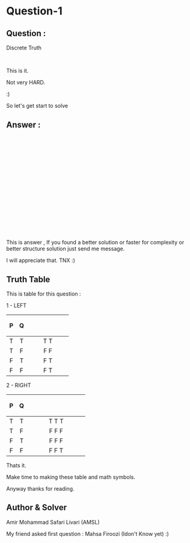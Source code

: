 # Question-1

## Question :

Discrete Truth



<p align="center"><img src="https://rawgit.com/JARVIS-AI/MathSolved/master/svgs/5d7862fccda83b0c2de7c618c1398298.svg?invert_in_darkmode" align=middle width=269.3280216pt height=16.438356pt/></p> 

This is it.

Not very HARD.

:)



So let's get start to solve

## Answer : 

<p align="center"><img src="https://rawgit.com/JARVIS-AI/MathSolved/master/svgs/8874a15aca524d5b5b4762c5d0e118ad.svg?invert_in_darkmode" align=middle width=309.06079545pt height=16.438356pt/></p>

<p align="center"><img src="https://rawgit.com/JARVIS-AI/MathSolved/master/svgs/0b2280e661c2c22d764f66e4ec8e5375.svg?invert_in_darkmode" align=middle width=171.29876775pt height=16.438356pt/></p> 

<p align="center"><img src="https://rawgit.com/JARVIS-AI/MathSolved/master/svgs/cfedf1d107caee089f621f0f3e603e74.svg?invert_in_darkmode" align=middle width=182.2577097pt height=16.438356pt/></p>

<p align="center"><img src="https://rawgit.com/JARVIS-AI/MathSolved/master/svgs/5a71b0931a1b881fc55e8958331dab72.svg?invert_in_darkmode" align=middle width=182.2577097pt height=16.438356pt/></p>

<p align="center"><img src="https://rawgit.com/JARVIS-AI/MathSolved/master/svgs/17ce8298fa0952f7596c9c159ab12acc.svg?invert_in_darkmode" align=middle width=182.2577097pt height=16.438356pt/></p>

<p align="center"><img src="https://rawgit.com/JARVIS-AI/MathSolved/master/svgs/049b9239b8590966577402af4791dc5d.svg?invert_in_darkmode" align=middle width=136.38562575pt height=16.438356pt/></p>

<p align="center"><img src="https://rawgit.com/JARVIS-AI/MathSolved/master/svgs/6d41a6d1bfc088e7bea6246b2c9488af.svg?invert_in_darkmode" align=middle width=167.64573045pt height=16.438356pt/></p>

<p align="center"><img src="https://rawgit.com/JARVIS-AI/MathSolved/master/svgs/0bb2443c5f3c05cb16625ed6e920434e.svg?invert_in_darkmode" align=middle width=274.8044178pt height=16.438356pt/></p>

<p align="center"><img src="https://rawgit.com/JARVIS-AI/MathSolved/master/svgs/f009733fdf1d7c264349990b1ac4e1f8.svg?invert_in_darkmode" align=middle width=156.6867885pt height=16.438356pt/></p>


This is answer , If you found a better solution or faster for complexity or better structure solution just send me message.

I will appreciate that. TNX :)

## Truth Table 

This is table for this question :

1 - LEFT

|  P   |  Q   | <p align="center"><img src="https://rawgit.com/JARVIS-AI/MathSolved/master/svgs/4ccbb37d66bf0045d0d4321351fc3d01.svg?invert_in_darkmode" align=middle width=95.2897011pt height=16.438356pt/></p> |
| :--: | :--: | :-----------------------------: |
|  T   |  T   |     T                    T      |
|  T   |  F   |     F                    F      |
|  F   |  T   |     F                    T      |
|  F   |  F   |     F                    T      |



2 - RIGHT

|  P   |  Q   | <p align="center"><img src="https://rawgit.com/JARVIS-AI/MathSolved/master/svgs/2caf5c388e2e7ccb96ce6b64cac0328e.svg?invert_in_darkmode" align=middle width=139.3352565pt height=16.438356pt/></p> |
| :--: | :--: | :--------------------------------------: |
|  T   |  T   |  T                 T                  T  |
|  T   |  F   |  F                 F                  F  |
|  F   |  T   |  F                 F                  F  |
|  F   |  F   |  F                 F                  T  |



Thats it.

Make time to making these table and math symbols.



Anyway thanks for reading.

## Author & Solver

Amir Mohammad Safari Livari 		(AMSL)

My friend asked first question : Mahsa Firoozi 	(Idon't Know yet) :)